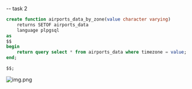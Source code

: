 -- task 2

```sql
create function airports_data_by_zone(value character varying)
    returns SETOF airports_data
    language plpgsql
as
$$
begin
    return query select * from airports_data where timezone = value;
end;

$$;
```

![img.png](img.png)